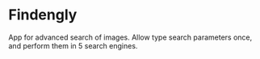 # Findengly
App for advanced search of images. Allow type search parameters once, and perform them in 5 search engines. 
